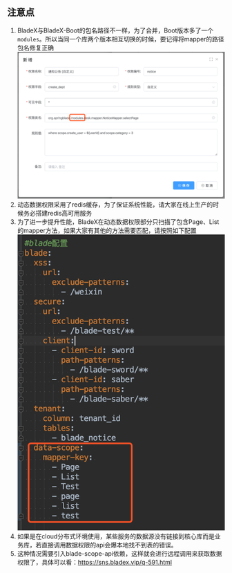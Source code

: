 ## 注意点
1. BladeX与BladeX-Boot的包名路径不一样，为了合并，Boot版本多了一个`modules`。所以当同一个库两个版本相互切换的时候，要记得将mapper的路径包名修复正确
![](../../images/screenshot_1579327514382.png)
2. 动态数据权限采用了redis缓存，为了保证系统性能，请大家在线上生产的时候务必搭建redis高可用服务
3. 为了进一步提升性能，BladeX在动态数据权限部分只扫描了包含Page、List的mapper方法，如果大家有其他的方法需要匹配，请按照如下配置
![](../../images/screenshot_1561392073688.png)
4. 如果是在cloud分布式环境使用，某些服务的数据源没有链接到核心库而是业务库，若直接调用数据权限的api会爆本地找不到表的错误。
5. 这种情况需要引入blade-scope-api依赖，这样就会进行远程调用来获取数据权限了，具体可以看：https://sns.bladex.vip/q-591.html
